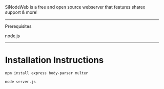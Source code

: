 SiNodeWeb is a free and open source webserver that features sharex support & more!

---
Prerequisites

node.js

---
# Installation Instructions
```npm install express body-parser multer```

```node server.js```

